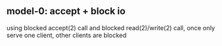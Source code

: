## model-0: accept + block io

using blocked accept(2) call and blocked read(2)/write(2) call, once only serve one client, other clients are blocked